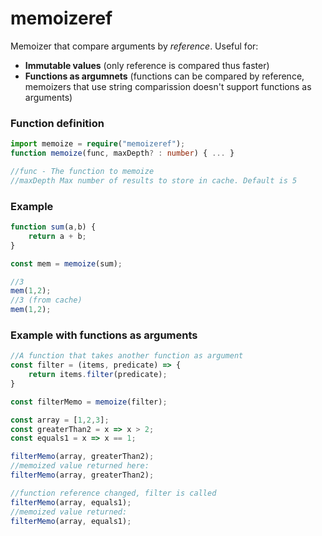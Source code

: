 # memoizeref

Memoizer that compare arguments by *reference*. Useful for:
- **Immutable values** (only reference is compared thus faster)
- **Functions as argumnets** (functions can be compared by reference, memoizers that use string comparission doesn't support functions as arguments)


### Function definition
```ts
import memoize = require("memoizeref");
function memoize(func, maxDepth? : number) { ... }

//func - The function to memoize
//maxDepth Max number of results to store in cache. Default is 5
```

### Example
```ts
function sum(a,b) {
    return a + b;
}

const mem = memoize(sum);

//3
mem(1,2);
//3 (from cache)
mem(1,2);

```

### Example with functions as arguments
```ts
//A function that takes another function as argument
const filter = (items, predicate) => {
    return items.filter(predicate);
}

const filterMemo = memoize(filter);

const array = [1,2,3];
const greaterThan2 = x => x > 2;
const equals1 = x => x == 1;

filterMemo(array, greaterThan2);
//memoized value returned here:
filterMemo(array, greaterThan2);

//function reference changed, filter is called
filterMemo(array, equals1);
//memoized value returned:
filterMemo(array, equals1);
```